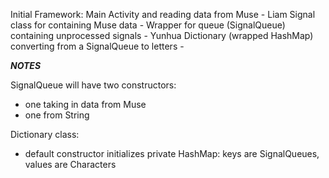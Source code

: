 Initial Framework:
Main Activity and reading data from Muse - Liam
Signal class for containing Muse data - 
Wrapper for queue (SignalQueue) containing unprocessed signals - Yunhua
Dictionary (wrapped HashMap) converting from a SignalQueue to letters - 




***NOTES***

SignalQueue will have two constructors:
  - one taking in data from Muse
  - one from String
 
Dictionary class:
  - default constructor initializes private HashMap: keys are SignalQueues, values are Characters

